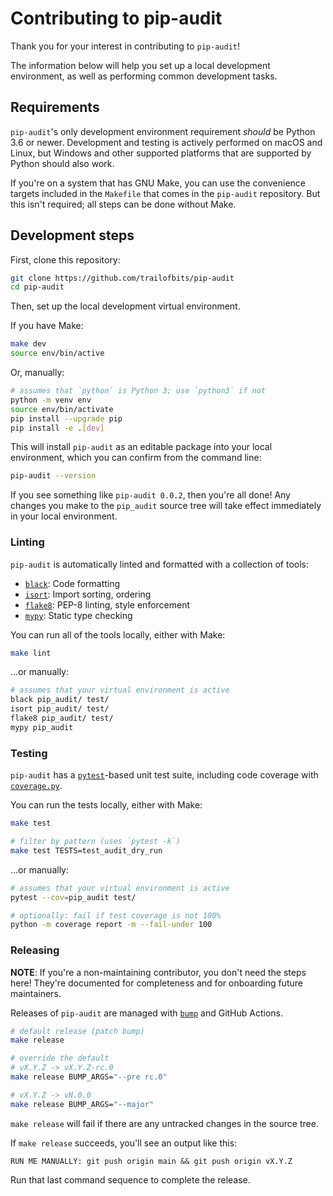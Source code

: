 Contributing to pip-audit
=========================

Thank you for your interest in contributing to `pip-audit`!

The information below will help you set up a local development environment,
as well as performing common development tasks.

## Requirements

`pip-audit`'s only development environment requirement *should* be Python 3.6
or newer. Development and testing is actively performed on macOS and Linux,
but Windows and other supported platforms that are supported by Python
should also work.

If you're on a system that has GNU Make, you can use the convenience targets
included in the `Makefile` that comes in the `pip-audit` repository. But this
isn't required; all steps can be done without Make.

## Development steps

First, clone this repository:

```bash
git clone https://github.com/trailofbits/pip-audit
cd pip-audit
```

Then, set up the local development virtual environment.

If you have Make:

```bash
make dev
source env/bin/active
```

Or, manually:

```bash
# assumes that `python` is Python 3; use `python3` if not
python -m venv env
source env/bin/activate
pip install --upgrade pip
pip install -e .[dev]
```

This will install `pip-audit` as an editable package into your local environment,
which you can confirm from the command line:

```bash
pip-audit --version
```

If you see something like `pip-audit 0.0.2`, then you're all done! Any changes
you make to the `pip_audit` source tree will take effect immediately in your
local environment.

### Linting

`pip-audit` is automatically linted and formatted with a collection of tools:

* [`black`](https://github.com/psf/black): Code formatting
* [`isort`](https://github.com/PyCQA/isort): Import sorting, ordering
* [`flake8`](https://flake8.pycqa.org/en/latest/): PEP-8 linting, style enforcement
* [`mypy`](https://mypy.readthedocs.io/en/stable/): Static type checking

You can run all of the tools locally, either with Make:

```bash
make lint
```

...or manually:

```bash
# assumes that your virtual environment is active
black pip_audit/ test/
isort pip_audit/ test/
flake8 pip_audit/ test/
mypy pip_audit
```

### Testing

`pip-audit` has a [`pytest`](https://docs.pytest.org/)-based unit test suite,
including code coverage with [`coverage.py`](https://coverage.readthedocs.io/).

You can run the tests locally, either with Make:

```bash
make test

# filter by pattern (uses `pytest -k`)
make test TESTS=test_audit_dry_run
```

...or manually:

```bash
# assumes that your virtual environment is active
pytest --cov=pip_audit test/

# optionally: fail if test coverage is not 100%
python -m coverage report -m --fail-under 100
```

### Releasing

**NOTE**: If you're a non-maintaining contributor, you don't need the steps
here! They're documented for completeness and for onboarding future maintainers.

Releases of `pip-audit` are managed with [`bump`](https://github.com/di/bump)
and GitHub Actions.

```bash
# default release (patch bump)
make release

# override the default
# vX.Y.Z -> vX.Y.Z-rc.0
make release BUMP_ARGS="--pre rc.0"

# vX.Y.Z -> vN.0.0
make release BUMP_ARGS="--major"
```

`make release` will fail if there are any untracked changes in the source tree.

If `make release` succeeds, you'll see an output like this:

```
RUN ME MANUALLY: git push origin main && git push origin vX.Y.Z
```

Run that last command sequence to complete the release.
